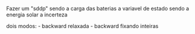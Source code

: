 Fazer um "sddp"
sendo a carga das baterias a variavel de estado
sendo a energia solar a incerteza

dois modos:
    - backward relaxada
    - backward fixando inteiras
